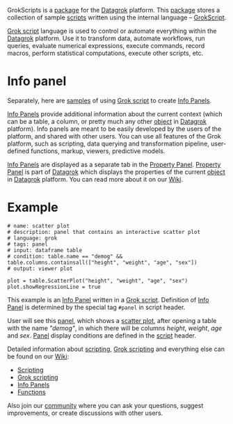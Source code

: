 GrokScripts is a [package](https://datagrok.ai/help/develop/develop#packages) for the [Datagrok](https://datagrok.ai) platform. This [package](https://datagrok.ai/help/develop/develop#packages) stores a collection of sample [scripts](https://datagrok.ai/help/compute/scripting) written using the internal language – [GrokScript](https://datagrok.ai/help/overview/grok-script).

[Grok script](https://datagrok.ai/help/overview/grok-script) language is used to control or automate everything within the [Datagrok](https://datagrok.ai/) platform. Use it to transform data, automate workflows, run queries, evaluate numerical expressions, execute commands, record macros, perform statistical computations, execute other scripts, etc.

# Info panel

Separately, here are [samples](https://github.com/datagrok-ai/public/tree/master/packages/GrokScripts/scripts/info_panels) of using [Grok script](https://datagrok.ai/help/overview/grok-script) to create [Info Panels](https://datagrok.ai/help/discover/info-panels).

[Info Panels](https://datagrok.ai/help/discover/info-panels) provide additional information about the current context (which can be a table, a column, or pretty much any other [object](https://datagrok.ai/help/overview/objects) in [Datagrok](https://datagrok.ai/) platform). 
Info panels are meant to be easily developed by the users of the platform, and shared with other users. You can use all features of the Grok platform, such as scripting, data querying and transformation pipeline, user-defined functions, markup, viewers, predictive models.

[Info Panels](https://datagrok.ai/help/discover/info-panels) are displayed as a separate tab in the [Property Panel](https://datagrok.ai/help/overview/navigation#properties).
[Property Panel](https://datagrok.ai/help/overview/navigation#properties) is part of [Datagrok](https://datagrok.ai/) which displays the properties of the current [object](https://datagrok.ai/help/overview/objects) in [Datagrok](https://datagrok.ai/) platform. You can read more about it on our [Wiki](https://datagrok.ai/help/overview/navigation#properties).

# Example
```
# name: scatter plot
# description: panel that contains an interactive scatter plot
# language: grok
# tags: panel
# input: dataframe table
# condition: table.name == "demog" && table.columns.containsall(["height", "weight", "age", "sex"])
# output: viewer plot

plot = table.ScatterPlot("height", "weight", "age", "sex")
plot.showRegressionLine = true
```

This example is an [Info Panel](https://datagrok.ai/help/discover/info-panels) written in a [Grok script](https://datagrok.ai/help/overview/grok-script).
Definition of [Info Panel](https://datagrok.ai/help/discover/info-panels) is determined by the special tag ```#panel``` in script header.

User will see this [panel](https://datagrok.ai/help/discover/info-panels), which shows a [scatter plot](https://datagrok.ai/help/visualize/viewers/scatter-plot), after opening a table with the name *"demog"*, in which there will be columns *height*, *weight*, *age* and *sex*.
[Panel](https://datagrok.ai/help/discover/info-panels) display conditions are defined in the [script](https://datagrok.ai/help/overview/grok-script) header.


Detailed information about [scripting](https://datagrok.ai/help/compute/scripting), [Grok scripting](https://datagrok.ai/help/overview/grok-script) and everything else can be found on our [Wiki](https://datagrok.ai/help/):

  * [Scripting](https://datagrok.ai/help/compute/scripting)
  * [Grok scripting](https://datagrok.ai/help/overview/grok-script)
  * [Info Panels](https://datagrok.ai/help/discover/info-panels)
  * [Functions](https://datagrok.ai/help/overview/functions/function)

Also join our [community](https://community.datagrok.ai/) where you can ask your questions, suggest improvements, or create discussions with other users.